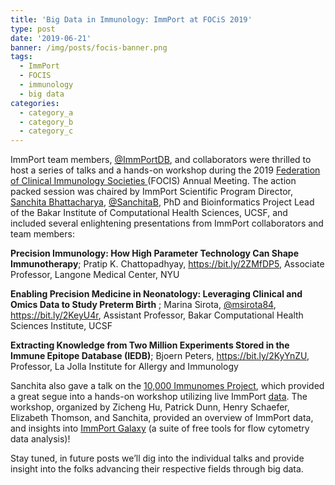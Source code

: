 ```yaml
---
title: 'Big Data in Immunology: ImmPort at FOCiS 2019'
type: post
date: '2019-06-21'
banner: /img/posts/focis-banner.png
tags:
  - ImmPort
  - FOCIS
  - immunology
  - big data
categories:
  - category_a
  - category_b
  - category_c
---
```

ImmPort team members, [@ImmPortDB](https://twitter.com/immportdb?lang=en), and collaborators were thrilled to host a series of talks and a hands-on workshop during the 2019 [Federation of Clinical Immunology Societies ](http://www.focisnet.org/meetings/focis-2019/)(FOCIS) Annual Meeting. The action packed session was chaired by ImmPort Scientific Program Director, [Sanchita Bhattacharya](http://buttelab.ucsf.edu/people/#sanchita-bio), [@SanchitaB](https://twitter.com/Sanchitab), PhD and Bioinformatics Project Lead of the Bakar Institute of Computational Health Sciences, UCSF, and included several enlightening presentations from ImmPort collaborators and team members:

**Precision Immunology: How High Parameter Technology Can Shape Immunotherapy**; Pratip K. Chattopadhyay, <https://bit.ly/2ZMfDP5>, Associate Professor, Langone Medical Center, NYU

**Enabling Precision Medicine in Neonatology: Leveraging Clinical and Omics Data to Study Preterm Birth**; Marina Sirota, [@msirota84](https://twitter.com/msirota84?lang=en), <https://bit.ly/2KeyU4r>, Assistant Professor, Bakar Computational Health Sciences Institute, UCSF

**Extracting Knowledge from Two Million Experiments Stored in the Immune Epitope Database (IEDB)**; Bjoern Peters, <https://bit.ly/2KyYnZU>, Professor, La Jolla Institute for Allergy and Immunology

Sanchita also gave a talk on the [10,000 Immunomes Project](http://10kimmunomes.ucsf.edu/), which provided a great segue into a hands-on workshop utilizing live ImmPort [data](https://www.immport.org/shared/home). The workshop, organized by Zicheng Hu, Patrick Dunn, Henry Schaefer, Elizabeth Thomson, and Sanchita, provided an overview of ImmPort data, and insights into [ImmPort Galaxy](https://www.immportgalaxy.org/user/login?use_panels=True&redirect=%2F) (a suite of free tools for flow cytometry data analysis)!

Stay tuned, in future posts we’ll dig into the individual talks and provide insight into the folks advancing their respective fields through big data.
